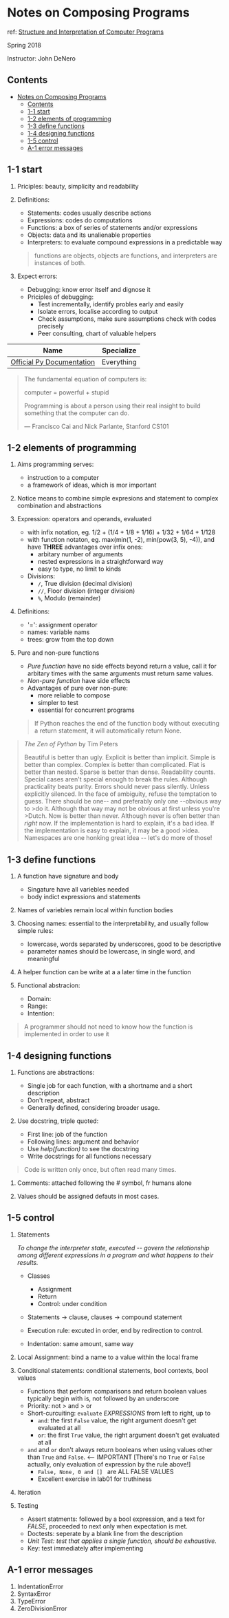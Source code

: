 # Notes on Composing Programs

ref: [Structure and Interpretation of Computer Programs][ref1]

Spring 2018

Instructor: John DeNero

## Contents

<!-- TOC -->

- [Notes on Composing Programs](#notes-on-composing-programs)
    - [Contents](#contents)
    - [1-1 start](#1-1-start)
    - [1-2 elements of programming](#1-2-elements-of-programming)
    - [1-3 define functions](#1-3-define-functions)
    - [1-4 designing functions](#1-4-designing-functions)
    - [1-5 control](#1-5-control)
    - [A-1 error messages](#a-1-error-messages)

<!-- /TOC -->
<!-- link -->
[ref1]:http://mitpress.mit.edu/sicp

## 1-1 start

1. Priciples: beauty, simplicity and readability

2. Definitions:
    - Statements: codes usually describe actions
    - Expressions: codes do computations
    - Functions: a box of series of statements and/or expressions
    - Objects: data and its unalienable properties
    - Interpreters: to evaluate compound expressions in a predictable way

    >functions are objects, objects are functions, and interpreters are instances of both.

3. Expect errors:
    - Debugging: know error itself and dignose it
    - Priciples of debugging:
        - Test incrementally, identify probles early and easily
        - Isolate errors, localise according to output
        - Check assumptions, make sure assumptions check with codes precisely
        - Peer consulting, chart of valuable helpers

Name|Specialize
---|---
[Official Py Documentation][st1]|Everything

>The fundamental equation of computers is:
>
>computer = powerful + stupid
>
>Programming is about a person using their real insight to build something that the computer can do.
>
>— Francisco Cai and Nick Parlante, Stanford CS101

<!-- links -->
[st1]:https://docs.python.org/3/index.html

## 1-2 elements of programming

1. Aims programming serves:
    - instruction to a computer
    - a framework of ideas, which is mor important

1. Notice means to combine simple expresions and statement to complex combination and abstractions

1. Expression: operators and operands, evaluated
    - with infix notation, eg. 1/2 + (1/4 + 1/8 + 1/16) + 1/32 + 1/64 + 1/128
    - with function notaton, eg. max(min(1, -2), min(pow(3, 5), -4)), and have __THREE__ advantages over infix ones:
        - arbitary number of arguments
        - nested expressions in a straightforward way
        - easy to type, no limit to kinds
    - Divisions:
        - `/`, True division (decimal division)
        - `//`, Floor division (integer division)
        - `%`, Modulo (remainder)

1. Definitions:
    - '=': assignment operator
    - names: variable nams
    - trees: grow from the top down

1. Pure and non-pure functions
    - _Pure function_ have no side effects beyond return a value, call it for arbitary times with the same arguments must return same values.
    - _Non-pure function_ have side effects
    - Advantages of pure over non-pure:
        - more reliable to compose
        - simpler to test
        - essential for concurrent programs

    > If Python reaches the end of the function body without executing a return statement, it will automatically return None.

>_The Zen of Python_ by Tim Peters
>
>Beautiful is better than ugly.
>Explicit is better than implicit.
>Simple is better than complex.
>Complex is better than complicated.
>Flat is better than nested.
>Sparse is better than dense.
>Readability counts.
>Special cases aren't special enough to break the rules.
>Although practicality beats purity.
>Errors should never pass silently.
>Unless explicitly silenced.
>In the face of ambiguity, refuse the temptation to guess.
>There should be one-- and preferably only one --obvious way to >do it.
>Although that way may not be obvious at first unless you're >Dutch.
>Now is better than never.
>Although never is often better than *right* now.
>If the implementation is hard to explain, it's a bad idea.
>If the implementation is easy to explain, it may be a good >idea.
>Namespaces are one honking great idea -- let's do more of those!

## 1-3 define functions

1. A function have signature and body
    - Singature have all variebles needed
    - body indict expressions and statements

2. Names of variebles remain local within function bodies

3. Choosing names: essential to the interpretability, and usually follow simple rules:
    - lowercase, words separated by underscores, good to be descriptive
    - parameter names should be lowercase, in single word, and meaningful

4. A helper function can be write at a a later time in the function

5. Functional abstracion:
    - Domain:
    - Range:
    - Intention:

>A programmer should not need to know how the function is implemented in order to use it

## 1-4 designing functions

1. Functions are abstractions:
    - Single job for each function, with a shortname and a short description
    - Don't repeat, abstract
    - Generally defined, considering broader usage.

1. Use docstring, triple quoted:
    - First line: job of the function
    - Following lines: argument and behavior
    - Use _help(function)_ to see the docstring
    - Write docstrings for all functions necessary

>Code is written only once, but often read many times.

1. Comments: attached following the # symbol, fr humans alone

1. Values should be assigned defauts in most cases.

## 1-5 control

1. Statements

    _To change the interpreter state, executed -- govern the relationship among different expressions in a program and what happens to their results._

    - Classes
        - Assignment
        - Return
        - Control: under condition

    - Statements → clause, clauses → compound statement
    - Execution rule: excuted in order, end by redirection to control.
    - Indentation: same amount, same way


1. Local Assignment: bind a name to a value within the local frame

1. Conditional statements: conditional statements, bool contexts, bool values
    - Functions that perform comparisons and return boolean values typically begin with is, not followed by an underscore
    - Priority: not > and > or
    - Short-curcuiting: `evaluate` _EXPRESSIONS_ from left to right, up to
        - `and`: the first `False` value, the right argument doesn't get evaluated at all
        - `or`: the first `True` value, the right argument doesn't get evaluated at all
    - `and` and `or` don't always return booleans when using values other than `True` and `False`. <-- IMPORTANT [There's no `True` or `False` actually, only evaluation of expression by the rule above!]
        - `False, None, 0 and [] ` are ALL FALSE VALUES
        - Excellent exercise in lab01 for truthiness

1. Iteration

1. Testing
    - Assert statments: followed by a bool expression, and a text for _FALSE_, proceeded to next only when expectation is met.
    - Doctests: seperate by a blank line from the description
    - _Unit Test: test that applies a single function, should be exhaustive._
    - Key: test immediately after implementing


## A-1 error messages

1. IndentationError
1. SyntaxError
1. TypeError
1. ZeroDivisionError